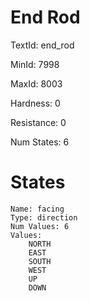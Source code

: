 # End Rod

TextId: end_rod

MinId: 7998

MaxId: 8003

Hardness: 0

Resistance: 0


Num States: 6

# States
```
Name: facing
Type: direction
Num Values: 6
Values:
    NORTH
    EAST
    SOUTH
    WEST
    UP
    DOWN
```